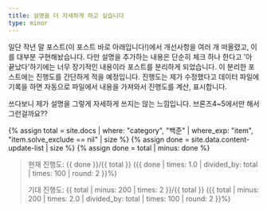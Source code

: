 ```yaml
---
title: 설명을 더 자세하게 하고 싶습니다
type: minor
---
```


일단 작년 말 포스트(이 포스트 바로 아래입니다!)에서 개선사항을 여러 개 떠올렸고, 이를 대부분 구현해놨습니다. 다만 설명을 추가하는 내용은 단순히 체크 하나 한다고 '아 끝났다'하기에는 너무 장기적인 내용이라 포스트를 분리하게 되었습니다. 이 분리한 포스트에는 진행도를 간단하게 적을 예정입니다. 진행도는 제가 수정했다고 데이터 파일에 기록을 하면 자동으로 파일에서 내용을 가져와서 진행도를 계산, 표시합니다.

쓰다보니 제가 설명을 그렇게 자세하게 쓰지는 않는 느낌입니다. 브론즈4~5에서만 해서 그런걸까요??

{% assign total = site.docs | where: "category", "백준" | where_exp: "item", "item.solve_exclude == nil" | size %}
{% assign done = site.data.content-update-list | size %}
{% assign done = total | minus: done %}

> 현재 진행도: {{ done }}/{{ total }} ({{ done | times: 1.0 | divided_by: total | times: 100 | round: 2 }}%)
>
> 기대 진행도: {{ total | minus: 200 | times: 2 }}/{{ total }} ({{ total | minus: 200 | times: 2.0 | divided_by: total | times: 100 | round: 2 }}%)
